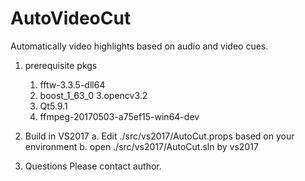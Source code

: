 # AutoVideoCut
Automatically video highlights based on audio and video cues. 

1. prerequisite pkgs 
    1. fftw-3.3.5-dll64
    2. boost_1_63_0
    3.opencv3.2
    4. Qt5.9.1
    5. ffmpeg-20170503-a75ef15-win64-dev

2. Build in VS2017
   a. Edit ./src/vs2017/AutoCut.props based on your environment
   b. open ./src/vs2017/AutoCut.sln by vs2017
  
3. Questions
   Please contact author.
   


